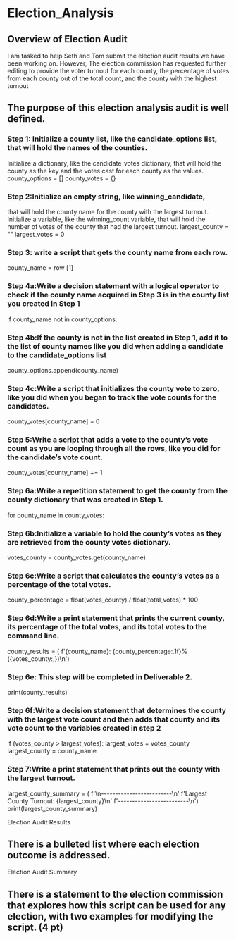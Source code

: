 # Election_Analysis


## Overview of Election Audit

I am tasked to help Seth and Tom submit the election audit results we have been working on. However, The election commission has requested further editing to provide the voter turnout for each county, the percentage of votes from each county out of the total count, and the county with the highest turnout

## The purpose of this election analysis audit is well defined.
### Step 1: Initialize a county list, like the candidate_options list, that will hold the names of the counties.
Initialize a dictionary, like the candidate_votes dictionary, that will hold the county as the key and the votes cast for each county as the values.
county_options = []
county_votes = {}

### Step 2:Initialize an empty string, like winning_candidate,
that will hold the county name for the county with the largest turnout.
Initialize a variable, like the winning_count variable, that will hold the number of votes of the county that had the largest turnout.
largest_county = ""
largest_votes = 0 
 

### Step 3: write a script that gets the county name from each row.
county_name = row [1]
              

### Step 4a:Write a decision statement with a logical operator to check if the county name acquired in Step 3 is in the county list you created in Step 1
if county_name not in county_options:


### Step 4b:If the county is not in the list created in Step 1, add it to the list of county names like you did when adding a candidate to the candidate_options list
county_options.append(county_name)



### Step 4c:Write a script that initializes the county vote to zero, like you did when you began to track the vote counts for the candidates.
  county_votes[county_name] = 0


### Step 5:Write a script that adds a vote to the county’s vote count as you are looping through all the rows, like you did for the candidate’s vote count.
county_votes[county_name] += 1


### Step 6a:Write a repetition statement to get the county from the county dictionary that was created in Step 1.
for county_name in county_votes:

### Step 6b:Initialize a variable to hold the county’s votes as they are retrieved from the county votes dictionary.
votes_county = county_votes.get(county_name)

### Step 6c:Write a script that calculates the county’s votes as a percentage of the total votes.
county_percentage = float(votes_county) / float(total_votes) * 100

### Step 6d:Write a print statement that prints the current county, its percentage of the total votes, and its total votes to the command line.
county_results = (
            f'{county_name}: {county_percentage:.1f}% ({votes_county:,})\n')

### Step 6e: This step will be completed in Deliverable 2.
  print(county_results)    
### Step 6f:Write a decision statement that determines the county with the largest vote count and then adds that county and its vote count to the variables created in step 2
if (votes_county > largest_votes): 
            largest_votes = votes_county
            largest_county = county_name
### Step 7:Write a print statement that prints out the county with the largest turnout.
largest_county_summary = (
        f'\n-------------------------\n'
        f'Largest County Turnout: {largest_county}\n'
        f'-------------------------\n')
    print(largest_county_summary)

Election Audit Results

## There is a bulleted list where each election outcome is addressed.



Election Audit Summary

## There is a statement to the election commission that explores how this script can be used for any election, with two examples for modifying the script. (4 pt)
